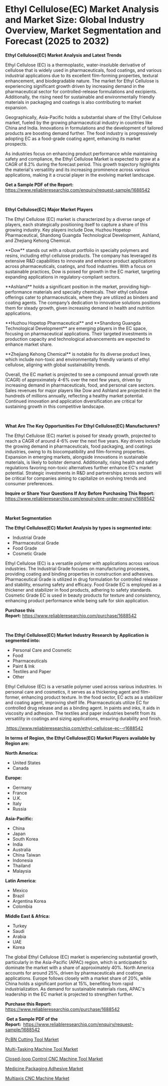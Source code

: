 <p><h1>Ethyl Cellulose(EC) Market Analysis and Market Size: Global Industry Overview, Market Segmentation and Forecast (2025 to 2032)</h1></p><p><strong>Ethyl Cellulose(EC) Market Analysis and Latest Trends</strong></p>
<p><p>Ethyl Cellulose (EC) is a thermoplastic, water-insoluble derivative of cellulose that is widely used in pharmaceuticals, food coatings, and various industrial applications due to its excellent film-forming properties, textural enhancement, and biodegradable nature. The market for Ethyl Cellulose is experiencing significant growth driven by increasing demand in the pharmaceutical sector for controlled-release formulations and excipients. Additionally, the rising need for sustainable and environmentally friendly materials in packaging and coatings is also contributing to market expansion.</p><p>Geographically, Asia-Pacific holds a substantial share of the Ethyl Cellulose market, fueled by the growing pharmaceutical industry in countries like China and India. Innovations in formulations and the development of tailored products are boosting demand further. The food industry is progressively adopting EC as a food-grade coating agent, enhancing its market prospects.</p><p>As industries focus on enhancing product performance while maintaining safety and compliance, the Ethyl Cellulose Market is expected to grow at a CAGR of 8.2% during the forecast period. This growth trajectory highlights the material's versatility and its increasing prominence across various applications, making it a crucial player in the evolving market landscape.</p></p>
<p><strong>Get a Sample PDF of the Report:&nbsp;</strong> <a href="https://www.reliableresearchiq.com/enquiry/request-sample/1688542?utm_campaign=1141&utm_medium=2&utm_source=Github&utm_content=ia&utm_term=06012025&utm_id=ethyl-celluloseec">https://www.reliableresearchiq.com/enquiry/request-sample/1688542</a></p>
<p>&nbsp;</p>
<p><strong>Ethyl Cellulose(EC) Major Market Players</strong></p>
<p><p>The Ethyl Cellulose (EC) market is characterized by a diverse range of players, each strategically positioning itself to capture a share of this growing industry. Key players include Dow, Huzhou Hopetop Pharmaceutical, Shandong Guangda Technological Development, Ashland, and Zhejiang Kehong Chemical.</p><p>**Dow** stands out with a robust portfolio in specialty polymers and resins, including ethyl cellulose products. The company has leveraged its extensive R&D capabilities to innovate and enhance product applications across pharmaceuticals, coatings, and food industries. With a focus on sustainable practices, Dow is poised for growth in the EC market, targeting expanding applications in regulatory-compliant sectors.</p><p>**Ashland** holds a significant position in the market, providing high-performance materials and specialty chemicals. Their ethyl cellulose offerings cater to pharmaceuticals, where they are utilized as binders and coating agents. The company’s dedication to innovative solutions positions them for steady growth, given increasing demand in health and nutrition applications.</p><p>**Huzhou Hopetop Pharmaceutical** and **Shandong Guangda Technological Development** are emerging players in the EC space, focusing on pharmaceutical applications. Their targeted investments in production capacity and technological advancements are expected to enhance market share. </p><p>**Zhejiang Kehong Chemical** is notable for its diverse product lines, which include non-toxic and environmentally friendly variants of ethyl cellulose, aligning with global sustainability trends. </p><p>Overall, the EC market is projected to see a compound annual growth rate (CAGR) of approximately 4-6% over the next few years, driven by increasing demand in pharmaceuticals, food, and personal care sectors. Sales revenues for major players like Dow and Ashland are projected in the hundreds of millions annually, reflecting a healthy market potential. Continued innovation and application diversification are critical for sustaining growth in this competitive landscape.</p></p>
<p>&nbsp;</p>
<p><strong>What Are The Key Opportunities For Ethyl Cellulose(EC) Manufacturers?</strong></p>
<p><p>The Ethyl Cellulose (EC) market is poised for steady growth, projected to reach a CAGR of around 4-6% over the next five years. Key drivers include the growing demand in pharmaceuticals, food packaging, and coatings industries, owing to its biocompatibility and film-forming properties. Expansion in emerging markets, alongside innovations in sustainable materials, is likely to bolster demand. Additionally, rising health and safety regulations favoring non-toxic alternatives further enhance EC's market potential. Strategic investments in R&D and partnerships across sectors will be critical for companies aiming to capitalize on evolving trends and consumer preferences.</p></p>
<p><strong>Inquire or Share Your Questions If Any Before Purchasing This Report:</strong> <a href="https://www.reliableresearchiq.com/enquiry/pre-order-enquiry/1688542?utm_campaign=1141&utm_medium=2&utm_source=Github&utm_content=ia&utm_term=06012025&utm_id=ethyl-celluloseec">https://www.reliableresearchiq.com/enquiry/pre-order-enquiry/1688542</a></p>
<p>&nbsp;</p>
<p><strong>Market Segmentation</strong></p>
<p><strong>The Ethyl Cellulose(EC) Market Analysis by types is segmented into:</strong></p>
<p><ul><li>Industrial Grade</li><li>Pharmaceutical Grade</li><li>Food Grade</li><li>Cosmetic Grade</li></ul></p>
<p><p>Ethyl Cellulose (EC) is a versatile polymer with applications across various industries. The Industrial Grade focuses on manufacturing processes, providing coating and binding properties in construction and adhesives. Pharmaceutical Grade is utilized in drug formulation for controlled release and stability, ensuring safety and efficacy. Food Grade EC is employed as a thickener and stabilizer in food products, adhering to safety standards. Cosmetic Grade EC is used in beauty products for texture and consistency, enhancing product performance while being safe for skin application.</p></p>
<p><strong>Purchase this Report:&nbsp;</strong><a href="https://www.reliableresearchiq.com/purchase/1688542?utm_campaign=1141&utm_medium=2&utm_source=Github&utm_content=ia&utm_term=06012025&utm_id=ethyl-celluloseec">https://www.reliableresearchiq.com/purchase/1688542</a></p>
<p>&nbsp;</p>
<p><strong>The Ethyl Cellulose(EC) Market Industry Research by Application is segmented into:</strong></p>
<p><ul><li>Personal Care and Cosmetic</li><li>Food</li><li>Pharmaceuticals</li><li>Paint & Ink</li><li>Textiles and Paper</li><li>Other</li></ul></p>
<p><p>Ethyl Cellulose (EC) is a versatile polymer used across various industries. In personal care and cosmetics, it serves as a thickening agent and film-former, enhancing product texture. In the food sector, EC acts as a stabilizer and coating agent, improving shelf life. Pharmaceuticals utilize EC for controlled drug release and as a binding agent. In paints and inks, it aids in viscosity and adhesion. The textiles and paper industries benefit from its versatility in coatings and sizing applications, ensuring durability and finish.</p></p>
<p><a href="https://www.reliableresearchiq.com/ethyl-cellulose-ec--r1688542?utm_campaign=1141&utm_medium=2&utm_source=Github&utm_content=ia&utm_term=06012025&utm_id=ethyl-celluloseec">&nbsp;https://www.reliableresearchiq.com/ethyl-cellulose-ec--r1688542</a></p>
<p><strong>In terms of Region, the Ethyl Cellulose(EC) Market Players available by Region are:</strong></p>
<p>
    <p> <strong> North America: </strong>
        <ul>
            <li>United States</li>
            <li>Canada</li>
        </ul>
        </p> 
    <p> <strong> Europe: </strong>
        <ul>
            <li>Germany</li>
            <li>France</li>
            <li>U.K.</li>
            <li>Italy</li>
            <li>Russia</li>
        </ul>
        </p> 
    <p> <strong> Asia-Pacific: </strong>
        <ul>
            <li>China</li>
            <li>Japan</li>
            <li>South Korea</li>
            <li>India</li>
            <li>Australia</li>
            <li>China Taiwan</li>
            <li>Indonesia</li>
            <li>Thailand</li>
            <li>Malaysia</li>
        </ul>
        </p> 
    <p> <strong> Latin America: </strong>
        <ul>
            <li>Mexico</li>
            <li>Brazil</li>
            <li>Argentina Korea</li>
            <li>Colombia</li>
        </ul>
        </p> 
    <p> <strong> Middle East & Africa: </strong>
        <ul>
            <li>Turkey</li>
            <li>Saudi</li>
            <li>Arabia</li>
            <li>UAE</li>
            <li>Korea</li>
        </ul>
    </p>
    </p>
<p><p>The global Ethyl Cellulose (EC) market is experiencing substantial growth, particularly in the Asia-Pacific (APAC) region, which is anticipated to dominate the market with a share of approximately 40%. North America accounts for around 25%, driven by pharmaceuticals and coatings applications. Europe follows closely with a market share of 20%, while China holds a significant portion at 15%, benefiting from rapid industrialization. As demand for sustainable materials rises, APAC's leadership in the EC market is projected to strengthen further.</p></p>
<p><strong>Purchase this Report: </strong><a href="https://www.reliableresearchiq.com/purchase/1688542?utm_campaign=1141&utm_medium=2&utm_source=Github&utm_content=ia&utm_term=06012025&utm_id=ethyl-celluloseec">https://www.reliableresearchiq.com/purchase/1688542</a></p>
<p>&nbsp;<strong>Get a Sample PDF of the Report:&nbsp;&nbsp;</strong><a href="https://www.reliableresearchiq.com/enquiry/request-sample/1688542?utm_campaign=1141&utm_medium=2&utm_source=Github&utm_content=ia&utm_term=06012025&utm_id=ethyl-celluloseec">https://www.reliableresearchiq.com/enquiry/request-sample/1688542</a></p>
<p><strong></strong></p>
<p><p><a href="https://www.linkedin.com/pulse/exploring-pcbn-cutting-tool-market-dynamics-revenue-analysis-qlqoe?utm_campaign=1141&utm_medium=2&utm_source=Github&utm_content=ia&utm_term=06012025&utm_id=ethyl-celluloseec">PcBN Cutting Tool Market</a></p><p><a href="https://www.linkedin.com/pulse/multi-tasking-machine-tool-market-global-share-ranking-overall-bb94e?utm_campaign=1141&utm_medium=2&utm_source=Github&utm_content=ia&utm_term=06012025&utm_id=ethyl-celluloseec">Multi-Tasking Machine Tool Market</a></p><p><a href="https://www.linkedin.com/pulse/comprehensive-analysis-closed-loop-control-cnc-machine-tool-market-zvikc?utm_campaign=1141&utm_medium=2&utm_source=Github&utm_content=ia&utm_term=06012025&utm_id=ethyl-celluloseec">Closed-loop Control CNC Machine Tool Market</a></p><p><a href="https://github.com/juniordelafrance/Market-Research-Report-List-5/blob/main/medicine-packaging-adhesive-market.md?utm_campaign=1141&utm_medium=2&utm_source=Github&utm_content=ia&utm_term=06012025&utm_id=ethyl-celluloseec">Medicine Packaging Adhesive Market</a></p><p><a href="https://www.linkedin.com/pulse/multiaxis-cnc-machine-market-outlook-forecast-from-2025-faujc?utm_campaign=1141&utm_medium=2&utm_source=Github&utm_content=ia&utm_term=06012025&utm_id=ethyl-celluloseec">Multiaxis CNC Machine Market</a></p></p>